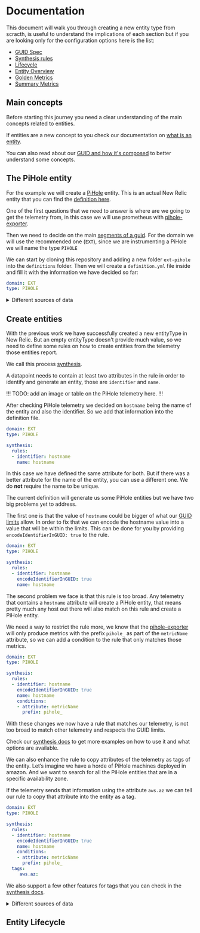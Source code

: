 # Documentation

This document will walk you through creating a new entity type from scracth, is useful to understand the implications of each section
but if you are looking only for the configuration options here is the list:

- [GUID Spec][guid_spec]
- [Synthesis rules][synthesis]
- [Lifecycle](lifecycle.md)
- [Entity Overview](entity_overview.md)
- [Golden Metrics](golden_metrics.md)
- [Summary Metrics](summary_metrics.md)

## Main concepts

Before starting this journey you need a clear understanding of the main concepts related to entities.

If entities are a new concept to you check our documentation on [what is an entity](https://docs.newrelic.com/docs/new-relic-one/use-new-relic-one/core-concepts/what-entity-new-relic/).

You can also read about our [GUID and how it's composed][guid_spec] to better understand some concepts.

## The PiHole entity

For the example we will create a [PiHole](https://pi-hole.net/) entity.
This is an actual New Relic entity that you can find the [definition here](https://github.com/newrelic/entity-definitions/tree/main/definitions/ext-pihole).

One of the first questions that we need to answer is where are we going to get the telemetry from, in this case we will use prometheus with [pihole-exporter](https://github.com/eko/pihole-exporter).

Then we need to decide on the main [segments of a guid][guid_spec].
For the domain we will use the recommended one (`EXT`), since we are instrumenting a PiHole we will name the type `PIHOLE`

We can start by cloning this repository and adding a new folder `ext-pihole` into the `definitions` folder.
Then we will create a `definition.yml` file inside and fill it with the information we have decided so far:

```yaml
domain: EXT
type: PIHOLE
```

<details>
	<summary>Different sources of data</summary>
	Through the document you will see this section on different places,
	it will extend information about the configurations when you are providing multiple sources and shapes of data for the same entity type, if you are only concerned with one source & shape of data you can ignore these.

	This sections will use one source of data from the [pihole-exporter](https://github.com/eko/pihole-exporter) and a second source of data from a made-up example named **pihole-windows**.

	When using multiple sources of data there are two special attributes in the telemetry: `instrumentation.name` and `instrumentation.provider`. These attributes are used to understand which sources & shapes of data we are currently consuming and act accordingly.

	You can use only `instrumentation.provider` or combine `instrumentation.provider` and `instrumentation.name` together.
	In the configuration files when both are used it will look similar to: `$instrumentation.name/$instrumentation.provider` 

	The pihole.exporter will provide an attribute named `insturmentation.name: pihole-exporter` and the windows one will use `instrumentation.name: pihole-windows`
</details>

## Create entities

With the previous work we have successfully created a new entityType in New Relic.
But an empty entityType doesn't provide much value, so we need to define some rules on how to create entities from the telemetry those entities report.

We call this process [synthesis][synthesis].

A datapoint needs to contain at least two attributes in the rule in order to identify and generate an entity, those are `identifier` and `name`.

!!!
TODO: add an image or table on the PiHole telemetry here.
!!!

After checking PiHole telemetry we decided on `hostname` being the name of the entity and also the identifier.
So we add that information into the definition file.

```yaml
domain: EXT
type: PIHOLE

synthesis:
  rules:
  - identifier: hostname
    name: hostname
```

In this case we have defined the same attribute for both. But if there was a better attribute for the name of the entity, you can use a different one. We do **not** require the name to be unique.

The current definition will generate us some PiHole entities but we have two big problems yet to address.

The first one is that the value of `hostname` could be bigger of what our [GUID limits][guid_spec] allow.
In order to fix that we can encode the hostname value into a value that will be within the limits.
This can be done for you by providing `encodeIdentifierInGUID: true` to the rule.

```yaml
domain: EXT
type: PIHOLE

synthesis:
  rules:
  - identifier: hostname
    encodeIdentifierInGUID: true
    name: hostname
```

The second problem we face is that this rule is too broad. Any telemetry that contains a `hostname` attribute will create a PiHole entity, that means pretty much any host out there will also match on this rule and create a PiHole entity.

We need a way to restrict the rule more, we know that the [pihole-exporter](https://github.com/eko/pihole-exporter) will only produce metrics with the prefix `pihole_` as part of the `metricName` attribute, so we can add a condition to the rule that only matches those metrics.

```yaml
domain: EXT
type: PIHOLE

synthesis:
  rules:
  - identifier: hostname
    encodeIdentifierInGUID: true
    name: hostname
    conditions:
    - attribute: metricName
      prefix: pihole_
```

With these changes we now have a rule that matches our telemetry, is not too broad to match other telemetry and respects the GUID limits.

Check our [synthesis docs][synthesis] to get more examples on how to use it and what options are available.

We can also enhance the rule to copy attributes of the telemetry as tags of the entity.
Let’s imagine we have a horde of PiHole machines deployed in amazon. And we want to search for all the PiHole entities that are in a specific availability zone.

If the telemetry sends that information using the attribute `aws.az` we can tell our rule to copy that attribute into the entity as a tag.

```yaml
domain: EXT
type: PIHOLE

synthesis:
  rules:
  - identifier: hostname
    encodeIdentifierInGUID: true
    name: hostname
    conditions:
    - attribute: metricName
      prefix: pihole_
  tags:
     aws.az:
``` 

We also support a few other features for tags that you can check in the [synthesis docs][synthesis].

<details>
  <summary>Different sources of data</summary>
In the example we are only providing one rule, but if you had different sources of data that matched different conditions you can add more rules into the `rules` section.

```yaml
domain: EXT
type: PIHOLE

synthesis:
  rules:
    # telemetry with piHoleName attribute
    # this will bring the attribute instrumentation.name: pihole-windows
  - identifier: piHoleName
    name: piHoleName
    encodeIdentifierInGUID: true
    conditions:
    - attribute: piHoleName

    # telemetry from prometheus exporter
   # this will bring the attribute instrumentation.name: pihole-exporter
  - identifier: hostname
    name: hostname
    encodeIdentifierInGUID: true
    conditions:
    - attribute: metricName
      prefix: pihole_:
```
</details>

## Entity Lifecycle



[guid_spec]: guid_spec.md
[synthesis]: synthesis.md